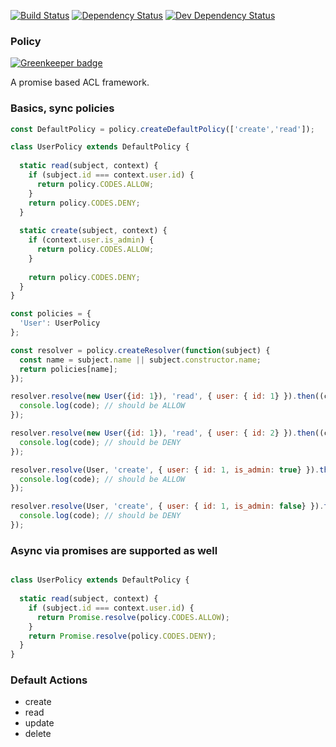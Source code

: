 [![Build Status](https://travis-ci.org/interlock/promise-policies.svg?branch=master)](https://travis-ci.org/interlock/promise-policies)
[![Dependency Status](https://david-dm.org/interlock/promise-policies.svg)](https://david-dm.org/interlock/promise-policies)
[![Dev Dependency Status](https://david-dm.org/interlock/promise-policies/dev-status.svg)](https://david-dm.org/interlock/promise-policies/dev-status)

### Policy

[![Greenkeeper badge](https://badges.greenkeeper.io/interlock/promise-policies.svg)](https://greenkeeper.io/)

A promise based ACL framework.

### Basics, sync policies

```js
const DefaultPolicy = policy.createDefaultPolicy(['create','read']);

class UserPolicy extends DefaultPolicy {
  
  static read(subject, context) {
    if (subject.id === context.user.id) {
      return policy.CODES.ALLOW;
    }
    return policy.CODES.DENY;
  }
  
  static create(subject, context) {
    if (context.user.is_admin) {
      return policy.CODES.ALLOW;
    }
    
    return policy.CODES.DENY;
  }
}

const policies = {
  'User': UserPolicy
};

const resolver = policy.createResolver(function(subject) {
  const name = subject.name || subject.constructor.name;
  return policies[name];
});

resolver.resolve(new User({id: 1}), 'read', { user: { id: 1} }).then((code) => {
  console.log(code); // should be ALLOW
});

resolver.resolve(new User({id: 1}), 'read', { user: { id: 2} }).then((code) => {
  console.log(code); // should be DENY
});

resolver.resolve(User, 'create', { user: { id: 1, is_admin: true} }).then((code) => {
  console.log(code); // should be ALLOW
});

resolver.resolve(User, 'create', { user: { id: 1, is_admin: false} }).then((code) => {
  console.log(code); // should be DENY
});
```

### Async via promises are supported as well

```js

class UserPolicy extends DefaultPolicy {
  
  static read(subject, context) {
    if (subject.id === context.user.id) {
      return Promise.resolve(policy.CODES.ALLOW);
    }
    return Promise.resolve(policy.CODES.DENY);
  }
}
```

### Default Actions
 - create
 - read
 - update
 - delete

 
